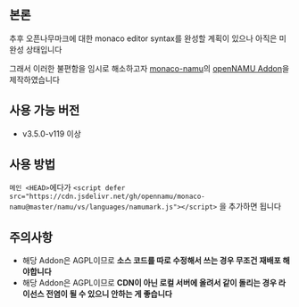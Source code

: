 ## 본론
추후 오픈나무마크에 대한 monaco editor syntax를 완성할 계획이 있으나 아직은 미완성 상태입니다

그래서 이러한 불편함을 임시로 해소하고자 [monaco-namu](https://github.com/namu-wiki/monaco-namu)의 [openNAMU Addon](https://github.com/openNAMU/openNAMU-Addon-monacoNamu)을 제작하였습니다

## 사용 가능 버전
 * v3.5.0-v119 이상

## 사용 방법
`메인 <HEAD>`에다가 `<script defer src="https://cdn.jsdelivr.net/gh/opennamu/monaco-namu@master/namu/vs/languages/namumark.js"></script>` 을 추가하면 됩니다

## 주의사항
 * 해당 Addon은 AGPL이므로 **소스 코드를 따로 수정해서 쓰는 경우 무조건 재배포 해야합니다**
 * 해당 Addon은 AGPL이므로 **CDN이 아닌 로컬 서버에 올려서 같이 돌리는 경우 라이선스 전염이 될 수 있으니 안하는 게 좋습니다**
